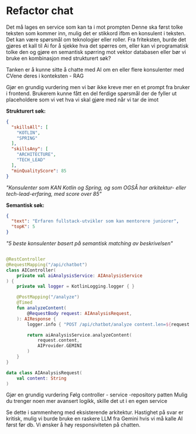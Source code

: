# Refactor chat

Det må lages en service som kan ta i mot prompten
Denne ska først tolke teksten som kommer inn, mulig det er stikkord ifbm en konsulent i teksten.
Det kan være spørsmål om teknologier eller roller. Fra friteksten, burde det gjøres et kall til Ai for
å sjekke hva det spørres om, eller kan vi programatisk tolke den og gjøre en semantisk
spørring mot vektor databasen eller bør vi bruke en kombinasjon med strukturert søk?

Tanken er å kunne sitte å chatte med AI om en eller flere konsulenter med CVene deres i konteksten - RAG

Gjør en grundig vurdering men vi bør ikke kreve mer en et prompt fra bruker i frontend.
Brukerem kunne fått en del ferdige spørsmål der de fyller ut placeholdere som vi vet hva vi skal gjøre
med når vi tar de imot

**Strukturert søk:**

```json
{
  "skillsAll": [
    "KOTLIN",
    "SPRING"
  ],
  "skillsAny": [
    "ARCHITECTURE",
    "TECH_LEAD"
  ],
  "minQualityScore": 85
}
```

*"Konsulenter som KAN Kotlin og Spring, og som OGSÅ har arkitektur- eller tech-lead-erfaring, med score over 85"*

**Semantisk søk:**

```json
{
  "text": "Erfaren fullstack-utvikler som kan mentorere juniorer",
  "topK": 5
}
```

*"5 beste konsulenter basert på semantisk matching av beskrivelsen"*

```kotlin

@RestController
@RequestMapping("/api/chatbot")
class AIController(
    private val aiAnalysisService: AIAnalysisService
) {
    private val logger = KotlinLogging.logger { }

    @PostMapping("/analyze")
    @Timed
    fun analyzeContent(
        @RequestBody request: AIAnalysisRequest,
    ): AIResponse {
        logger.info { "POST /api/chatbot/analyze content.len=${request.content.length}" }

        return aiAnalysisService.analyzeContent(
            request.content,
            AIProvider.GEMINI
        )
    }
}

data class AIAnalysisRequest(
    val content: String
)
```

Gjør en grundig vurdering
Følg controller - service -repository patten
Mulig du trenger noen mer avansert logikk, skille det ut i en egen service

Se dette i sammenheng med eksisterende arkitektur.
Hastighet på svar er kritisk, mulig vi burde bruke en raskere LLM fra Gemini hvis vi må kalle AI først før db. Vi ønsker
å høy responsiviteten på chatten.
